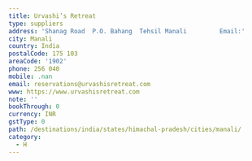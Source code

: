 ```yaml
---
title: Urvashi’s Retreat
type: suppliers
address: 'Shanag Road  P.O. Bahang  Tehsil Manali         Email:'
city: Manali
country: India
postalCode: 175 103
areaCode: '1902'
phone: 256 040
mobile: .nan
email: reservations@urvashisretreat.com
www: https://www.urvashisretreat.com
note: ''
bookThrough: 0
currency: INR
gstType: 0
path: /destinations/india/states/himachal-pradesh/cities/manali/
category:
  - H
---
```


